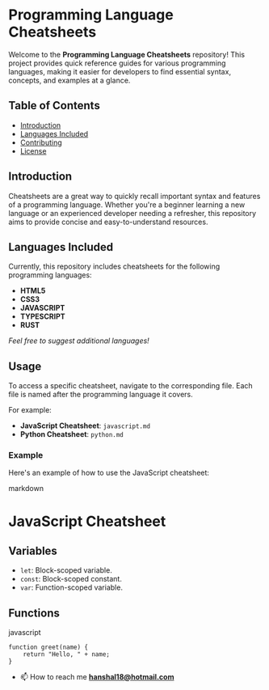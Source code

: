 # Programming Language Cheatsheets

Welcome to the **Programming Language Cheatsheets** repository! This project provides quick reference guides for various programming languages, making it easier for developers to find essential syntax, concepts, and examples at a glance.

## Table of Contents

- [Introduction](#introduction)
- [Languages Included](#languages-included)
- [Contributing](#contributing)
- [License](#license)

## Introduction

Cheatsheets are a great way to quickly recall important syntax and features of a programming language. Whether you're a beginner learning a new language or an experienced developer needing a refresher, this repository aims to provide concise and easy-to-understand resources.

## Languages Included

Currently, this repository includes cheatsheets for the following programming languages:

- **HTML5**
- **CSS3**
- **JAVASCRIPT**
- **TYPESCRIPT**
- **RUST**

*Feel free to suggest additional languages!*

## Usage

To access a specific cheatsheet, navigate to the corresponding file. Each file is named after the programming language it covers.

For example:
- **JavaScript Cheatsheet**: `javascript.md`
- **Python Cheatsheet**: `python.md`

### Example

Here's an example of how to use the JavaScript cheatsheet:

markdown
# JavaScript Cheatsheet

## Variables
- `let`: Block-scoped variable.
- `const`: Block-scoped constant.
- `var`: Function-scoped variable.

## Functions
javascript
```
function greet(name) {
    return "Hello, " + name;
}
```

- 📫 How to reach me **hanshal18@hotmail.com**
